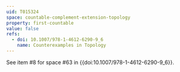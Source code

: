 ```yaml
---
uid: T015324
space: countable-complement-extension-topology
property: first-countable
value: false
refs:
  - doi: 10.1007/978-1-4612-6290-9_6
    name: Counterexamples in Topology
---
```

See item #8 for space #63 in {{doi:10.1007/978-1-4612-6290-9_6}}.
